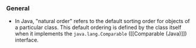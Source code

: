 ### General
- In Java, "natural order" refers to the default sorting order for objects of a particular class. This default ordering is defined by the class itself when it implements the `java.lang.Comparable` ([[Comparable (Java)]]) interface.